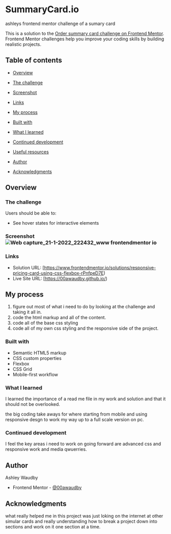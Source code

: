 # SummaryCard.io
ashleys frontend mentor challenge of a sumary card



This is a solution to the [Order summary card challenge on Frontend Mentor](https://www.frontendmentor.io/challenges/order-summary-component-QlPmajDUj). Frontend Mentor challenges help you improve your coding skills by building realistic projects. 

## Table of contents

- [Overview](#overview)

- [The challenge](#the-challenge)
  
- [Screenshot](#screenshot)
  
- [Links](#links)
  
- [My process](#my-process)

- [Built with](#built-with)
  
- [What I learned](#what-i-learned)
  
- [Continued development](#continued-development)
  
- [Useful resources](#useful-resources)
  
- [Author](#author)

- [Acknowledgments](#acknowledgments)


## Overview

### The challenge

Users should be able to:

- See hover states for interactive elements

### Screenshot![Web capture_21-1-2022_222432_www frontendmentor io](https://user-images.githubusercontent.com/84845712/150608287-4f5ad39c-e34a-49f4-a9ec-e5993c531775.jpeg)



### Links

- Solution URL: [https://www.frontendmentor.io/solutions/responsive-pricing-card-using-css-flexbox-rPnfpeD7E)
- Live Site URL: [https://00awaudby.github.io/)

## My process
1. figure out most of what i need to do by looking at the challenge and taking it all in.
2. code the html markup and all of the content.
3. code all of the base css styling 
4. code all of my own css styling and the responsive side of the project.

### Built with

- Semantic HTML5 markup
- CSS custom properties
- Flexbox
- CSS Grid
- Mobile-first workflow


### What I learned

I learned the importance of a read me file in my work and solution and that it should not be overlooked.

the big coding take aways for where starting from mobile and using responsive desgn to work my way up to a full scale version on pc.

### Continued development

I feel the key areas i need to work on going forward are advanced css and responsive work and media qwuerries.



## Author
Ashley Waudby
- Frontend Mentor - [@00awaudby](https://www.frontendmentor.io/profile/00awaudby)



## Acknowledgments

what really helped me in this project was just loking on the internet at other simular cards and really understanding how to break a project down into sections and work on it one section at a time.

